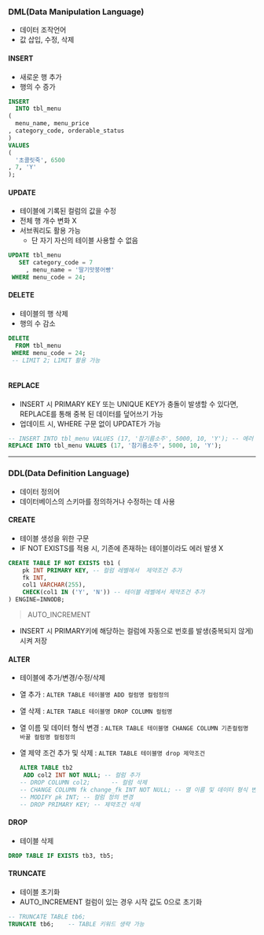 ### DML(Data Manipulation Language)
- 데이터 조작언어
- 값 삽입, 수정, 삭제

#### INSERT
- 새로운 행 추가
- 행의 수 증가

```sql
INSERT 
  INTO tbl_menu
(
  menu_name, menu_price
, category_code, orderable_status
)
VALUES 
(
  '초콜릿죽', 6500
, 7, 'Y'
);
```

#### UPDATE
- 테이블에 기록된 컬럼의 값을 수정
- 전체 행 개수 변화 X
- 서브쿼리도 활용 가능
    - 단 자기 자신의 테이블 사용할 수 없음

```sql
UPDATE tbl_menu
   SET category_code = 7
     , menu_name = '딸기맛붕어빵'
 WHERE menu_code = 24;
```

#### DELETE
- 테이블의 행 삭제
- 행의 수 감소

```sql
DELETE
  FROM tbl_menu
 WHERE menu_code = 24;
 -- LIMIT 2; LIMIT 활용 가능
 
```

#### REPLACE
- INSERT 시 PRIMARY KEY 또는 UNIQUE KEY가 충돌이 발생할 수 있다면, REPLACE를 통해 중복 된 데이터를 덮어쓰기 가능
- 업데이트 시, WHERE 구문 없이 UPDATE가 가능

```sql
-- INSERT INTO tbl_menu VALUES (17, '참기름소주', 5000, 10, 'Y'); -- 에러 발생
REPLACE INTO tbl_menu VALUES (17, '참기름소주', 5000, 10, 'Y');
```

<hr>

### DDL(Data Definition Language)
- 데이터 정의어
- 데이터베이스의 스키마를 정의하거나 수정하는 데 사용

#### CREATE
- 테이블 생성을 위한 구문
-  IF NOT EXISTS를 적용 시, 기존에 존재하는 테이블이라도 에러 발생 X

```sql
CREATE TABLE IF NOT EXISTS tb1 (
    pk INT PRIMARY KEY, -- 컬럼 레벨에서  제약조건 추가
    fk INT,
    col1 VARCHAR(255),
    CHECK(col1 IN ('Y', 'N')) -- 테이블 레벨에서 제약조건 추가
) ENGINE=INNODB;
```
>AUTO_INCREMENT
- INSERT 시 PRIMARY키에 해당하는 컬럼에 자동으로 번호를 발생(중복되지 않게)시켜 저장

#### ALTER
- 테이블에 추가/변경/수정/삭제
- 열 추가 : `ALTER TABLE 테이블명 ADD 컬럼명 컬럼정의`
- 열 삭제 : `ALTER TABLE 테이블명 DROP COLUMN 컬럼명`
- 열 이름 및 데이터 형식 변경 : `ALTER TABLE 테이블명 CHANGE COLUMN 기존컬럼명 바꿀 컬럼명 컬럼정의`
- 열 제약 조건 추가 및 삭제 : `ALTER TABLE 테이블명 drop 제약조건`

  ```sql
  ALTER TABLE tb2
   ADD col2 INT NOT NULL; -- 컬럼 추가
  -- DROP COLUMN col2;      -- 컬럼 삭제
  -- CHANGE COLUMN fk change_fk INT NOT NULL; -- 열 이름 및 데이터 형식 변경
  -- MODIFY pk INT; -- 컬럼 정의 변경
  -- DROP PRIMARY KEY; -- 제약조건 삭제
  ```

#### DROP
- 테이블 삭제

```sql
DROP TABLE IF EXISTS tb3, tb5;
```

#### TRUNCATE
- 테이블 초기화
- AUTO_INCREMENT 컬럼이 있는 경우 시작 값도 0으로 초기화

```sql
-- TRUNCATE TABLE tb6;
TRUNCATE tb6;    -- TABLE 키워드 생략 가능
```


